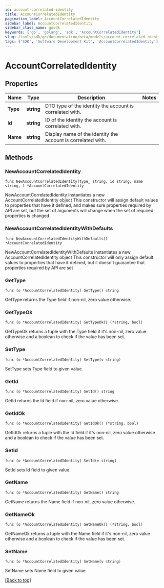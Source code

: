 ```yaml
---
id: account-correlated-identity
title: AccountCorrelatedIdentity
pagination_label: AccountCorrelatedIdentity
sidebar_label: AccountCorrelatedIdentity
sidebar_class_name: gosdk
keywords: ['go', 'golang', 'sdk', 'AccountCorrelatedIdentity'] 
slug: /tools/sdk/go/documentation/beta/models/account-correlated-identity
tags: ['SDK', 'Software Development Kit', 'AccountCorrelatedIdentity']
---
```


# AccountCorrelatedIdentity

## Properties

Name | Type | Description | Notes
------------ | ------------- | ------------- | -------------
**Type** | **string** | DTO type of the identity the account is correlated with. | 
**Id** | **string** | ID of the identity the account is correlated with. | 
**Name** | **string** | Display name of the identity the account is correlated with. | 

## Methods

### NewAccountCorrelatedIdentity

`func NewAccountCorrelatedIdentity(type_ string, id string, name string, ) *AccountCorrelatedIdentity`

NewAccountCorrelatedIdentity instantiates a new AccountCorrelatedIdentity object
This constructor will assign default values to properties that have it defined,
and makes sure properties required by API are set, but the set of arguments
will change when the set of required properties is changed

### NewAccountCorrelatedIdentityWithDefaults

`func NewAccountCorrelatedIdentityWithDefaults() *AccountCorrelatedIdentity`

NewAccountCorrelatedIdentityWithDefaults instantiates a new AccountCorrelatedIdentity object
This constructor will only assign default values to properties that have it defined,
but it doesn't guarantee that properties required by API are set

### GetType

`func (o *AccountCorrelatedIdentity) GetType() string`

GetType returns the Type field if non-nil, zero value otherwise.

### GetTypeOk

`func (o *AccountCorrelatedIdentity) GetTypeOk() (*string, bool)`

GetTypeOk returns a tuple with the Type field if it's non-nil, zero value otherwise
and a boolean to check if the value has been set.

### SetType

`func (o *AccountCorrelatedIdentity) SetType(v string)`

SetType sets Type field to given value.


### GetId

`func (o *AccountCorrelatedIdentity) GetId() string`

GetId returns the Id field if non-nil, zero value otherwise.

### GetIdOk

`func (o *AccountCorrelatedIdentity) GetIdOk() (*string, bool)`

GetIdOk returns a tuple with the Id field if it's non-nil, zero value otherwise
and a boolean to check if the value has been set.

### SetId

`func (o *AccountCorrelatedIdentity) SetId(v string)`

SetId sets Id field to given value.


### GetName

`func (o *AccountCorrelatedIdentity) GetName() string`

GetName returns the Name field if non-nil, zero value otherwise.

### GetNameOk

`func (o *AccountCorrelatedIdentity) GetNameOk() (*string, bool)`

GetNameOk returns a tuple with the Name field if it's non-nil, zero value otherwise
and a boolean to check if the value has been set.

### SetName

`func (o *AccountCorrelatedIdentity) SetName(v string)`

SetName sets Name field to given value.



[[Back to top]](#) 


